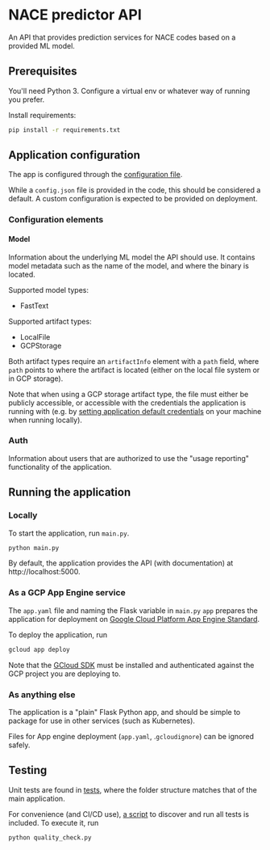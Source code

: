 # NACE predictor API

An API that provides prediction services for NACE codes based on a provided ML model.

## Prerequisites

You'll need Python 3. Configure a virtual env or whatever way of running you prefer.

Install requirements:

```bash
pip install -r requirements.txt
```

## Application configuration

The app is configured through the [configuration file](config.json).

While a `config.json` file is provided in the code, this should be considered a default.
A custom configuration is expected to be provided on deployment.

### Configuration elements

#### Model

Information about the underlying ML model the API should use. It contains model metadata
such as the name of the model, and where the binary is located.

Supported model types:
- FastText

Supported artifact types:
- LocalFile
- GCPStorage

Both artifact types require an `artifactInfo` element with a `path` field, where
`path` points to where the artifact is located (either on the local file system or in GCP storage).

Note that when using a GCP storage artifact type, the file must either be publicly accessible,
or accessible with the  credentials the application is running with (e.g. by [setting application 
default credentials](https://cloud.google.com/sdk/gcloud/reference/auth/application-default/login)
on your machine when running locally). 
 
### Auth

Information about users that are authorized to use the "usage reporting" functionality of the application. 
 
## Running the application

### Locally

To start the application, run `main.py`.

```bash
python main.py
```

By default, the application provides the API (with documentation) at http://localhost:5000.

### As a GCP App Engine service

The `app.yaml` file and naming the Flask variable in `main.py` `app` prepares the application
for deployment on [Google Cloud Platform App Engine Standard](https://cloud.google.com/appengine/docs/standard/python3/runtime).

To deploy the application, run 

```bash
gcloud app deploy
```

Note that the [GCloud SDK](https://cloud.google.com/sdk) must be installed and authenticated against the GCP project you are deploying to.

### As anything else

The application is a "plain" Flask Python app, and should be simple to package for 
use in other services (such as Kubernetes). 

Files for App engine deployment (`app.yaml`, .`gcloudignore`) can be ignored safely.

## Testing

Unit tests are found in [tests](), where the folder structure matches that of the main application.

For convenience (and CI/CD use), [a script](quality_check.py) to discover and run all tests is included. 
To execute it, run

```bash
python quality_check.py
```
